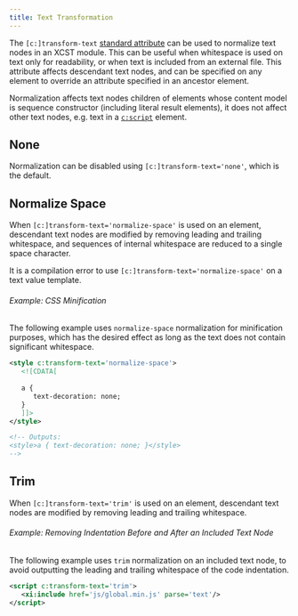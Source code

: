 ```yaml
---
title: Text Transformation
---
```


The `[c:]transform-text` [standard attribute](standard-attributes.html) can be used to normalize text nodes in an XCST module. This can be useful when whitespace is used on text only for readability, or when text is included from an external file. This attribute affects descendant text nodes, and can be specified on any element to override an attribute specified in an ancestor element.

Normalization affects text nodes children of elements whose content model is sequence constructor (including literal result elements), it does not affect other text nodes, e.g. text in a [`c:script`](../c/script.html) element.

## None

Normalization can be disabled using `[c:]transform-text='none'`, which is the default.

## Normalize Space

When `[c:]transform-text='normalize-space'` is used on an element, descendant text nodes are modified by removing leading and trailing whitespace, and sequences of internal whitespace are reduced to a single space character.

It is a compilation error to use `[c:]transform-text='normalize-space'` on a text value template.

<div class="note eg" markdown="1">

###### Example: CSS Minification
The following example uses `normalize-space` normalization for minification purposes, which has the desired effect as long as the text does not contain significant whitespace.

```xml
<style c:transform-text='normalize-space'>
   <![CDATA[
   
   a {
      text-decoration: none;
   }
   ]]>
</style>

<!-- Outputs:
<style>a { text-decoration: none; }</style>
-->
```

</div>

## Trim

When `[c:]transform-text='trim'` is used on an element, descendant text nodes are modified by removing leading and trailing whitespace.

<div class="note eg" markdown="1">

###### Example: Removing Indentation Before and After an Included Text Node
The following example uses `trim` normalization on an included text node, to avoid outputting the leading and trailing whitespace of the code indentation.

```xml
<script c:transform-text='trim'>
   <xi:include href='js/global.min.js' parse='text'/>
</script>
```
</div>
